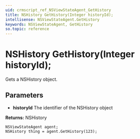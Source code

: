 ```yaml
---
uid: crmscript_ref_NSViewStateAgent_GetHistory
title: NSHistory GetHistory(Integer historyId);
intellisense: NSViewStateAgent.GetHistory
keywords: NSViewStateAgent, GetHistory
so.topic: reference
---
```


# NSHistory GetHistory(Integer historyId);

Gets a NSHistory object.

## Parameters

* **historyId** The identifier of the NSHistory object

**Returns:** NSHistory

```crmscript
NSViewStateAgent agent;
NSHistory thing = agent.GetHistory(123);
```

